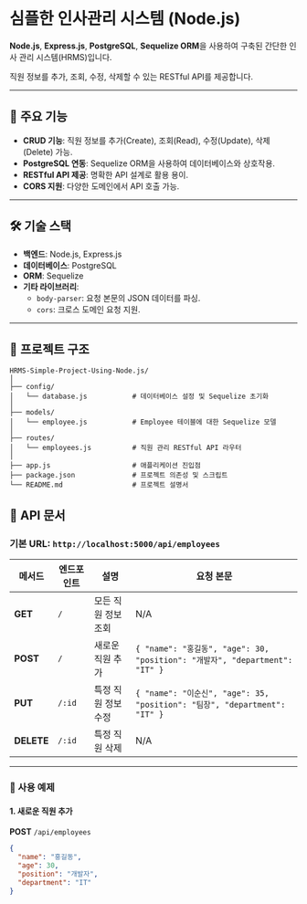 # 심플한 인사관리 시스템 (Node.js)

**Node.js**, **Express.js**, **PostgreSQL**, **Sequelize ORM**을 
사용하여 구축된 간단한 인사 관리 시스템(HRMS)입니다. 

직원 정보를 추가, 조회, 수정, 삭제할 수 있는 RESTful API를 제공합니다.

---

## 🚀 주요 기능

- **CRUD 기능**: 직원 정보를 추가(Create), 조회(Read), 수정(Update), 삭제(Delete) 가능.
- **PostgreSQL 연동**: Sequelize ORM을 사용하여 데이터베이스와 상호작용.
- **RESTful API 제공**: 명확한 API 설계로 활용 용이.
- **CORS 지원**: 다양한 도메인에서 API 호출 가능.

---

## 🛠️ 기술 스택

- **백엔드**: Node.js, Express.js
- **데이터베이스**: PostgreSQL
- **ORM**: Sequelize
- **기타 라이브러리**:
  - `body-parser`: 요청 본문의 JSON 데이터를 파싱.
  - `cors`: 크로스 도메인 요청 지원.

---

## 📂 프로젝트 구조
```
HRMS-Simple-Project-Using-Node.js/
│
├── config/
│   └── database.js           # 데이터베이스 설정 및 Sequelize 초기화
│
├── models/
│   └── employee.js           # Employee 테이블에 대한 Sequelize 모델
│
├── routes/
│   └── employees.js          # 직원 관리 RESTful API 라우터
│
├── app.js                    # 애플리케이션 진입점
├── package.json              # 프로젝트 의존성 및 스크립트
└── README.md                 # 프로젝트 설명서
```


## 📖 API 문서

### 기본 URL: `http://localhost:5000/api/employees`

| **메서드**   | **엔드포인트**        | **설명**                          | **요청 본문**                                                                                                            |
|--------------|-----------------------|-----------------------------------|--------------------------------------------------------------------------------------------------------------------------|
| **GET**      | `/`                   | 모든 직원 정보 조회               | N/A                                                                                                                      |
| **POST**     | `/`                   | 새로운 직원 추가                  | `{ "name": "홍길동", "age": 30, "position": "개발자", "department": "IT" }`                                              |
| **PUT**      | `/:id`                | 특정 직원 정보 수정                | `{ "name": "이순신", "age": 35, "position": "팀장", "department": "IT" }`                                                |
| **DELETE**   | `/:id`                | 특정 직원 삭제                     | N/A                                                                                                                      |

---

### 🧪 사용 예제

#### 1. 새로운 직원 추가
**POST** `/api/employees`
```json
{
  "name": "홍길동",
  "age": 30,
  "position": "개발자",
  "department": "IT"
}

